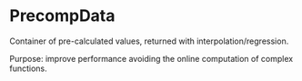 # PrecompData

Container of pre-calculated values, returned with interpolation/regression. 

Purpose: improve performance avoiding the online computation of complex functions.
